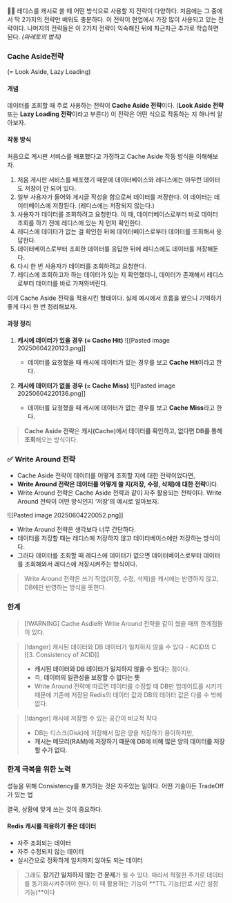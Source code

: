 🧑🏻 레디스를 캐시로 쓸 때 어떤 방식으로 사용할 지 전략이 다양하다. 처음에는 그 중에서 딱 2가지의 전략만 배워도 충분하다. 이 전략이 현업에서 가장 많이 사용되고 있는 전략이다. 나머지의 전략들은 이 2가지 전략이 익숙해진 뒤에 차근차근 추가로 학습하면 된다. _(파레토의 법칙)_

### Cache Aside전략
 (= Look Aside, Lazy Loading) 

#### 개념 
데이터를 조회할 때 주로 사용하는 전략이 **Cache Aside 전략**이다. 
(**Look Aside 전략** 또는 **Lazy Loading 전략**이라고 부른다) 
이 전략은 어떤 식으로 작동하는 지 하나씩 알아보자.

#### 작동 방식 
처음으로 게시판 서비스를 배포했다고 가정하고 Cache Aside 작동 방식을 이해해보자.
1. 처음 게시판 서비스를 배포했기 때문에 데이터베이스와 레디스에는 아무런 데이터도 저장이 안 되어 있다.
2. 일부 사용자가 들어와 게시글 작성을 함으로써 데이터를 저장한다. 이 데이터는 데이터베이스에 저장된다. (레디스에는 저장되지 않는다.)
3. 사용자가 데이터를 조회하려고 요청한다. 이 때, 데이터베이스로부터 바로 데이터 조회를 하기 전에 레디스에 있는 지 먼저 확인한다.
4. 레디스에 데이터가 없는 걸 확인한 뒤에 데이터베이스로부터 데이터를 조회해서 응답한다.
5. 데이터베이스로부터 조회한 데이터를 응답한 뒤에 레디스에도 데이터를 저장해둔다.
6. 다시 한 번 사용자가 데이터를 조회하려고 요청한다.
7. 레디스에 조회하고자 하는 데이터가 있는 지 확인했더니, 데이터가 존재해서 레디스로부터 데이터를 바로 가져와버린다.

이게 Cache Aside 전략을 적용시킨 형태이다. 
실제 예시에서 흐름을 봤으니 기억하기 좋게 다시 한 번 정리해보자.

#### 과정 정리 

1. **캐시에 데이터가 있을 경우 (= Cache Hit)**
	    ![[Pasted image 20250604220123.png]]
    - 데이터를 요청했을 때 캐시에 데이터가 있는 경우를 보고 **Cache Hit**이라고 한다.
    
2. **캐시에 데이터가 없을 경우 (= Cache Miss)**
	    ![[Pasted image 20250604220136.png]]
	- 데이터를 요청했을 때 캐시에 데이터가 없는 경우를 보고 **Cache Miss**라고 한다.
    
> **Cache Aside 전략**은 **캐시(Cache)에서 데이터를 확인하고, 없다면 DB를 통해 조회**해오는 방식이다.




### ✅ Write Around 전략

- Cache Aside 전략이 데이터를 어떻게 조회할 지에 대한 전략이었다면, 
- **Write Around 전략은 데이터를 어떻게 쓸 지(저장, 수정, 삭제)에 대한 전략**이다. 
- Write Around 전략은 Cache Aside 전략과 같이 자주 활용되는 전략이다. Write Around 전략이 어떤 방식인지 ‘저장’의 예시로 알아보자.

![[Pasted image 20250604220052.png]]

- Write Around 전략은 생각보다 너무 간단하다. 
- 데이터를 저장할 때는 레디스에 저장하지 않고 데이터베이스에만 저장하는 방식이다. 
- 그러다 데이터를 조회할 때 레디스에 데이터가 없으면 데이터베이스로부터 데이터를 조회해와서 레디스에 저장시켜주는 방식이다.

>Write Around 전략은 쓰기 작업(저장, 수정, 삭제)을 캐시에는 반영하지 않고, DB에만 반영하는 방식을 뜻한다.


### 한계
> [!WARNING] Cache Asdie와 Write Around 전략을 같이 썼을 때의 한계점들이 있다.

>[!danger] 캐시된 데이터와 DB 데이터가 일치하지 않을 수 있다 - ACID의 C [[3. Consistency of ACID]]
>- **캐시된 데이터와 DB 데이터가 일치하지 않을 수 있다**는 점이다.
>- 즉, **데이터의 일관성을 보장할 수 없다는 뜻**
>- Write Around 전략에 따르면 데이터를 수정할 때 DB만 업데이트를 시키기 때문에 기존에 저장된 Redis의 데이터 값과 DB의 데이터 값은 다를 수 밖에 없다.

>[!danger] 캐시에 저장할 수 있는 공간이 비교적 작다
>- DB는 디스크(Disk)에 저장해서 많은 양을 저장하기 용이하지만, 
>- **캐시는 메모리(RAM)에 저장하기 때문에 DB에 비해 많은 양의 데이터를 저장할 수가 없다.**


### 한계 극복을 위한 노력 
성능을 위해 Consistency를 포기하는 것은 자주있는 일이다.
어떤 기술이든 TradeOff가 있는 법 

결국, 상황에 맞게 쓰는 것이 중요하다.
#### Redis 캐시를 적용하기 좋은 데이터 
- 자주 조회되는 데이터
- 자주 수정되지 않는 데이터
- 실시간으로 정확하게 일치하지 않아도 되는 데이터

>그래도 **장기간 일치하지 않는 건 문제**가 될 수 있다. 따라서 적절한 주기로 데이터를 동기화시켜주어야 한다. 이 때 활용하는 기능이 **TTL 기능(만료 시간 설정 기능)**이다





